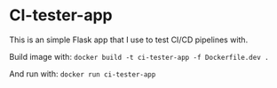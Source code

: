# CI-tester-app

This is an simple Flask app that I use to test CI/CD pipelines with.

Build image with:
`docker build -t ci-tester-app -f Dockerfile.dev .`

And run with:
`docker run ci-tester-app`
